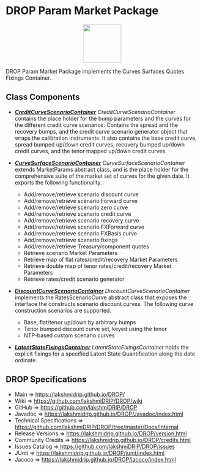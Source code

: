 # DROP Param Market Package

<p align="center"><img src="https://github.com/lakshmiDRIP/DROP/blob/master/DRIP_Logo.gif?raw=true" width="100"></p>

DROP Param Market Package implements the Curves Surfaces Quotes Fixings Container.


## Class Components

 * [***CreditCurveScenarioContainer***](https://github.com/lakshmiDRIP/DROP/tree/master/src/main/java/org/drip/param/market/CreditCurveScenarioContainer.java)
 <i>CreditCurveScenarioContainer</i> contains the place holder for the bump parameters and the curves for the
 different credit curve scenarios. Contains the spread and the recovery bumps, and the credit curve scenario
 generator object that wraps the calibration instruments. It also contains the base credit curve, spread
 bumped up/down credit curves, recovery bumped up/down credit curves, and the tenor mapped up/down credit
 curves.

 * [***CurveSurfaceScenarioContainer***](https://github.com/lakshmiDRIP/DROP/tree/master/src/main/java/org/drip/param/market/CurveSurfaceScenarioContainer.java)
 <i>CurveSurfaceScenarioContainer</i> extends MarketParams abstract class, and is the place holder for the
 comprehensive suite of the market set of curves for the given date. It exports the following functionality.
 	* Add/remove/retrieve scenario discount curve
 	* Add/remove/retrieve scenario Forward curve
 	* Add/remove/retrieve scenario zero curve
 	* Add/remove/retrieve scenario credit curve
 	* Add/remove/retrieve scenario recovery curve
 	* Add/remove/retrieve scenario FXForward curve
 	* Add/remove/retrieve scenario FXBasis curve
 	* Add/remove/retrieve scenario fixings
 	* Add/remove/retrieve Treasury/component quotes
 	* Retrieve scenario Market Parameters
 	* Retrieve map of flat rates/credit/recovery Market Parameters
 	* Retrieve double map of tenor rates/credit/recovery Market Parameters
 	* Retrieve rates/credit scenario generator

 * [***DiscountCurveScenarioContainer***](https://github.com/lakshmiDRIP/DROP/tree/master/src/main/java/org/drip/param/market/DiscountCurveScenarioContainer.java)
 <i>DiscountCurveScenarioContainer</i> implements the RatesScenarioCurve abstract class that exposes the
 interface the constructs scenario discount curves. The following curve construction scenarios are supported.
 	* Base, flat/tenor up/down by arbitrary bumps
 	* Tenor bumped discount curve set, keyed using the tenor
 	* NTP-based custom scenario curves

 * [***LatentStateFixingsContainer***](https://github.com/lakshmiDRIP/DROP/tree/master/src/main/java/org/drip/param/market/LatentStateFixingsContainer.java)
 <i>LatentStateFixingsContainer</i> holds the explicit fixings for a specified Latent State Quantification
 along the date ordinate.


## DROP Specifications

 * Main                     => https://lakshmidrip.github.io/DROP/
 * Wiki                     => https://github.com/lakshmiDRIP/DROP/wiki
 * GitHub                   => https://github.com/lakshmiDRIP/DROP
 * Javadoc                  => https://lakshmidrip.github.io/DROP/Javadoc/index.html
 * Technical Specifications => https://github.com/lakshmiDRIP/DROP/tree/master/Docs/Internal
 * Release Versions         => https://lakshmidrip.github.io/DROP/version.html
 * Community Credits        => https://lakshmidrip.github.io/DROP/credits.html
 * Issues Catalog           => https://github.com/lakshmiDRIP/DROP/issues
 * JUnit                    => https://lakshmidrip.github.io/DROP/junit/index.html
 * Jacoco                   => https://lakshmidrip.github.io/DROP/jacoco/index.html
